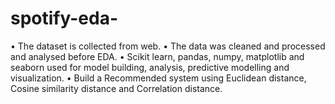 # spotify-eda-


• The dataset is collected from web.
• The data was cleaned and processed and analysed before EDA.
• Scikit learn, pandas, numpy, matplotlib and seaborn used for model building, 
  analysis, predictive modelling and visualization.
• Build a Recommended system using Euclidean distance, Cosine similarity 
  distance and Correlation distance.
